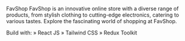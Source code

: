 FavShop
FavShop is an innovative online store with a diverse range of products, from stylish clothing to cutting-edge electronics, catering to various tastes. Explore the fascinating world of shopping at FavShop.

Build with:
» React JS
» Tailwind CSS
» Redux Toolkit

